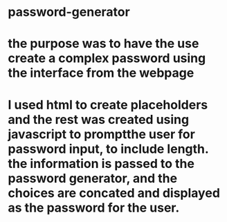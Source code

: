 # password-generator
# the purpose was to have the use create a complex password using the interface from the webpage

# I used html to create placeholders and the rest was created using javascript to promptthe user for password input, to include length.  the information is passed to the password generator, and the choices are concated and displayed as the password for the user.